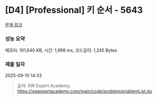 # [D4] [Professional] 키 순서 - 5643 

[문제 링크](https://swexpertacademy.com/main/code/problem/problemDetail.do?contestProbId=AWXQsLWKd5cDFAUo) 

### 성능 요약

메모리: 101,640 KB, 시간: 1,998 ms, 코드길이: 1,245 Bytes

### 제출 일자

2025-09-10 14:33



> 출처: SW Expert Academy, https://swexpertacademy.com/main/code/problem/problemList.do